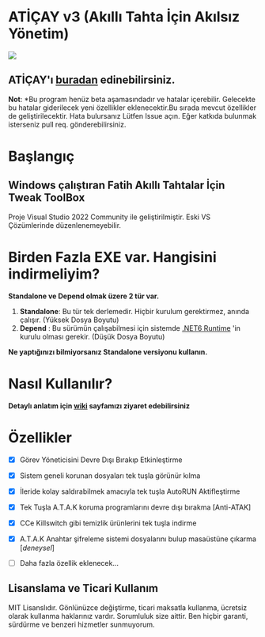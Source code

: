 ATİÇAY v3 (**A**kıllı **T**ahta **İç**in **A**kılsız **Y**önetim)
====
<image src="https://i.hizliresim.com/9ew7pc4.jpg"></image>

## ATİÇAY'ı <a href="https://github.com/prescionx/aticay/releases/tag/main">buradan</a> edinebilirsiniz.

**Not**: *Bu program henüz beta aşamasındadır ve hatalar içerebilir. Gelecekte bu hatalar giderilecek yeni özellikler eklenecektir.Bu sırada mevcut özellikler de geliştirilecektir. Hata bulursanız Lütfen Issue açın. Eğer katkıda bulunmak isterseniz pull req. gönderebilirsiniz. 

# Başlangıç
## Windows çalıştıran Fatih Akıllı Tahtalar İçin Tweak ToolBox
Proje Visual Studio 2022 Community ile geliştirilmiştir. Eski VS Çözümlerinde düzenlenemeyebilir.
# Birden Fazla EXE var. Hangisini indirmeliyim?

**Standalone ve Depend olmak üzere 2 tür var.**
1. **Standalone**: Bu tür tek derlemedir. Hiçbir kurulum gerektirmez, anında çalışır. (Yüksek Dosya Boyutu)
2. **Depend** : Bu sürümün çalışabilmesi için sistemde  <a href="https://dotnet.microsoft.com/download/dotnet/6.0">.NET6 Runtime</a> 'in kurulu olması gerekir. (Düşük Dosya Boyutu)

**Ne yaptığınızı bilmiyorsanız Standalone versiyonu kullanın.**

# Nasıl Kullanılır?
**Detaylı anlatım için  <a href="https://github.com/prescionx/aticay/wiki/Nasıl-Kullanılır">wiki</a>  sayfamızı ziyaret edebilirsiniz**

# Özellikler
- [x] Görev Yöneticisini Devre Dışı Bırakıp Etkinleştirme
- [X] Sistem geneli korunan dosyaları tek tuşla görünür kılma
- [x] İleride kolay saldırabilmek amacıyla tek tuşla AutoRUN Aktifleştirme
- [X] Tek Tuşla A.T.A.K koruma programlarını devre dışı bırakma [Anti-ATAK]
- [X] CCe Killswitch gibi temizlik ürünlerini tek tuşla indirme
- [X] A.T.A.K Anahtar şifreleme sistemi dosyalarını bulup masaüstüne çıkarma [*deneysel*]
- [ ] Daha fazla özellik eklenecek...



Lisanslama ve Ticari Kullanım
--------
MIT Lisanslıdır. Gönlünüzce değiştirme, ticari maksatla kullanma, ücretsiz olarak kullanma haklarınız vardır. Sorumluluk size aittir. Ben hiçbir garanti, sürdürme ve benzeri hizmetler sunmuyorum.
